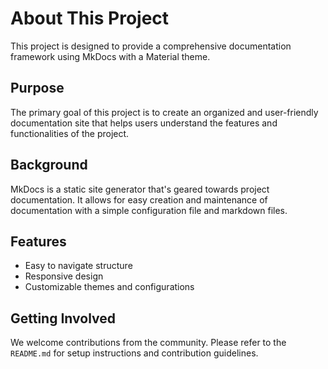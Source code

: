 # About This Project

This project is designed to provide a comprehensive documentation framework using MkDocs with a Material theme. 

## Purpose

The primary goal of this project is to create an organized and user-friendly documentation site that helps users understand the features and functionalities of the project.

## Background

MkDocs is a static site generator that's geared towards project documentation. It allows for easy creation and maintenance of documentation with a simple configuration file and markdown files.

## Features

- Easy to navigate structure
- Responsive design
- Customizable themes and configurations

## Getting Involved

We welcome contributions from the community. Please refer to the `README.md` for setup instructions and contribution guidelines.